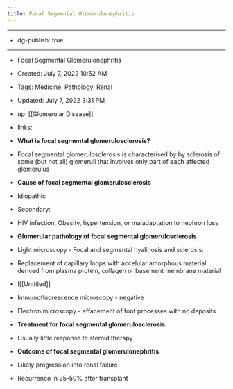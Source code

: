 ```yaml
---
title: Focal Segmental Glomerulonephritis
---
```


- --

- dg-publish: true

- --

- Focal Segmental Glomerulonephritis

- Created: July 7, 2022 10:52 AM

- Tags: Medicine, Pathology, Renal

- Updated: July 7, 2022 3:31 PM

- up: [[Glomerular Disease]] 

- links:

- **What is focal segmental glomerulosclerosis?**

- Focal segmental glomerulosclerosis is characterised by by sclerosis of some (but not all) glomeruli that involves only part of each affected glomerulus

- **Cause of focal segmental glomerulosclerosis**

- Idiopathic

- Secondary:

- HIV infection, Obesity, hypertension, or maladaptation to nephron loss

- **Glomerular pathology of focal segmental glomerulosclerosis**

- Light microscopy - Focal and segmental hyalinosis and sclerosis:

- Replacement of capillary loops with accelular amorphous material derived from plasma protein, collagen or basement membrane material

- ![[Untitled]]

- Immunofluorescence microscopy - negative

- Electron microscopy - effacement of foot processes with no deposits

- **Treatment for focal segmental glomerulosclerosis**

- Usually little response to steroid therapy

- **Outcome of focal segmental glomerulonephritis**

- Likely progression into renal failure

- Recurrence in 25-50% after transplant
